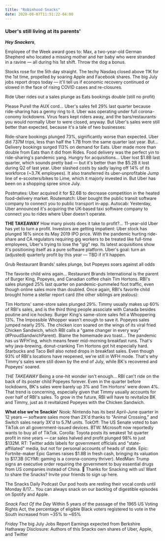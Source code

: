 ```yaml
---
title: "Robinhood Snacks"
date: 2020-08-07T11:51:22-04:00
---
```




### Uber's still living at its parents'

***Hey Snackers***,

Employee of the Week award goes to: Max, a two-year-old German Shepherd who located a missing mother and her baby who were stranded in a ravine — all during his 1st shift. Throw the dog a bonus.

Stocks rose for the 5th day straight. The techy Nasdaq closed above 11K for the 1st time, propelled by soaring Apple and Facebook shares. The big July jobs report drops today — it'll tell us if economic recovery continued or slowed in the face of rising COVID cases and re-closures.

<!--more-->

Ride
Uber rides out a sales plunge as Eats bookings double (still no profit)

Please Purell the AUX cord... Uber's sales fell 29% last quarter because ride-sharing has a germy ring to it. Uber was operating under full corona-conomy lockdowns. Virus fears kept riders away, and the bars/restaurants you would normally Uber to were closed, anyway. But Uber's sales were still better than expected, because it's a tale of two businesses:

Ride-share bookings plunged 73%, significantly worse than expected. Uber did 737M trips, less than half the 1.7B from the same quarter last year. But...
Delivery bookings surged 113% on demand for Eats. Uber made more than double from Eats than it did from Rides. Food delivery was the perfect yin to ride-sharing's pandemic yang.
Hungry for acquisitions... Uber lost $1.8B last quarter, which sounds pretty bad — but it's better than the $5.2B it lost during Q2 of last year. Uber slashed costs by sadly laying off 14% of its workforce (~3.7K employees). It also transferred its uber-unprofitable Jump line of e-scooters/bikes to Lime, which it majorly invested in. But Uber has been on a shopping spree since July.

Postmates: Uber acquired it for $2.6B to decrease competition in the heated food-delivery market.
Routematch: Uber bought the public transit software company to connect you to public transport in-app.
Autocab: Yesterday, Uber announced it's acquiring the UK-based taxi software company to connect you to rides where Uber doesn't operate.

**THE TAKEAWAY** 
How many pivots does it take to profit?... 11-year-old Uber has yet to turn a profit. Investors are getting impatient: Uber stock has plunged 16% since its May 2019 IPO price. With the pandemic hurting ride-share and CA regulators requiring gig workers to be treated like full-time employees, Uber's trying to lose the "gig" rep. Its latest acquisitions show it's positioning itself as a pure software platform. Uber's goal: turn an (adjusted) quarterly profit by this year — TBD if it'll happen.

Grub
Restaurant Brands' sales plunge, but Popeyes soars against all odds

The favorite child wins again... Restaurant Brands International is the parent of Burger King, Popeyes, and Canadian coffee chain Tim Hortons. RBI's sales plunged 25% last quarter on pandemic-pummeled foot traffic, even though online sales more than doubled. Once again, RBI's favorite child brought home a stellar report card (the other siblings are jealous):

Tim Hortons' same-store sales plunged 29%. Timmy usually makes up 60% of RBI's sales, and is the third thing people associate with Canada besides poutine and ice hockey.
Burger King's same-store sales fell a Whoppering 13%. The Impossible Whopper wasn't enough to save it.
Popeyes sales jumped nearly 25%. The chicken icon soared on the wings of its viral fried Chicken Sandwich, which RBI calls a "game changer in every way" (#ProudSandwichParent).
Blame the homemade avo toast... The pandemic has us WFH'ing, which means fewer mid-morning breakfast runs. That's why java-brewing, donut-cranking Tim Hortons got hit especially hard. Starbucks and Taco Bell also noted drops in breakfast sales. Even though 93% of RBI's locations have reopened, we're still in WFH mode. That's why Timmy's sales were still down by the end of July, while BK's recovered and Popeyes' soared.

_THE TAKEAWAY_
Being a one-hit wonder isn't enough... RBI can't ride on the back of its poster child Popeyes forever. Even in the quarter before lockdowns, BK's sales were barely up 3% and Tim Hortons' were down 4%. That trend is concerning, especially given that Timmy usually accounts for over half of RBI's sales. To grow in the future, RBI will have to revitalize BK and Timmy, just as it revitalized Popeyes with the Chicken Sandwich.

**What else we're Snackin'**
Nook: Nintendo has its best April-June quarter in 12 years — software sales more than 2X'd thanks to "Animal Crossing," and Switch sales nearly 3X'd to 5.7M units.
TokOff: The US Senate voted to ban TikTok on all government-issued devices. BTW: Microsoft now reportedly wants to buy all of TikTok.
Corolla: Toyota posts its weakest 1st quarter profit in nine years — car sales halved and profit plunged 98% to just $132M.
RT: Twitter adds labels for government officials and "state-affiliated" media, but not for personal accounts of heads of state.
Epic: Fortnite-maker Epic Games raises $1.8B in fresh cash, bringing its valuation to $17.3B (ICYMI: gaming is a corona-conomy thriver).
MedMan: Trump signs an executive order requiring the government to buy essential drugs from US companies instead of China.
🍪 Thanks for Snacking with us! Want to share the Snacks? Invite your friends to sign up here.

The Snacks Daily Podcast
Our pod hosts are resting their vocal cords until Monday 8/17... You can always snack on our backlog of digestible episodes on Spotify and Apple.




_Snack Fact Of the Day_
Within 5 years of the passage of the 1965 US Voting Rights Act, the percentage of eligible Black voters registered to vote in the South increased from ~35% to ~65%

_Friday_
The big July Jobs Report
Earnings expected from Berkshire Hathaway
Disclosure: Authors of this Snacks own shares of Uber, Apple, and Twitter
